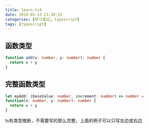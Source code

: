 ```yaml
---
title: learn-ts4
date: 2019-05-12 21:30:33
categories: [学习笔记, typescript]
tags: [typescript]
---
```


## 函数类型

```typescript
function add(x: number, y: number): number {
  return x + y
}
```

## 完整函数类型

```typescript
let myAdd: (baseValue: number, increment: number) => number =
function(x: number, y: number): number {
  return x + y
}
```

ts有类型推断，不需要写的那么完整，上面的例子可以只写左边或右边